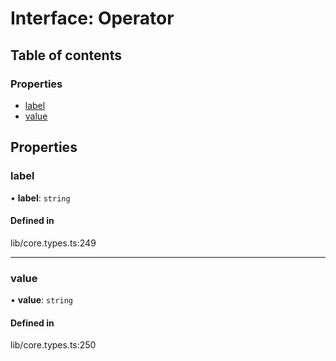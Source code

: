 # Interface: Operator

## Table of contents

### Properties

- [label](../wiki/Operator#label)
- [value](../wiki/Operator#value)

## Properties

### label

• **label**: `string`

#### Defined in

lib/core.types.ts:249

___

### value

• **value**: `string`

#### Defined in

lib/core.types.ts:250
